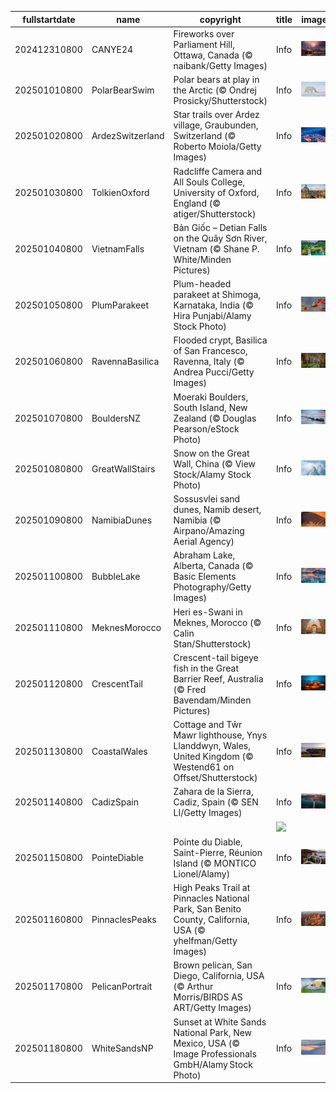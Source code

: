 |fullstartdate|name|copyright|title|image|
|--|--|--|--|--|
202412310800|CANYE24|Fireworks over Parliament Hill, Ottawa, Canada (© naibank/Getty Images)|Info|![](/en-AU/2025/01/202412310800CANYE24.jpg)|
202501010800|PolarBearSwim|Polar bears at play in the Arctic (© Ondrej Prosicky/Shutterstock)|Info|![](/en-AU/2025/01/202501010800PolarBearSwim.jpg)|
202501020800|ArdezSwitzerland|Star trails over Ardez village, Graubunden, Switzerland (© Roberto Moiola/Getty Images)|Info|![](/en-AU/2025/01/202501020800ArdezSwitzerland.jpg)|
202501030800|TolkienOxford|Radcliffe Camera and All Souls College, University of Oxford, England (© atiger/Shutterstock)|Info|![](/en-AU/2025/01/202501030800TolkienOxford.jpg)|
202501040800|VietnamFalls|Bản Giốc – Detian Falls on the Quây Sơn River, Vietnam (© Shane P. White/Minden Pictures)|Info|![](/en-AU/2025/01/202501040800VietnamFalls.jpg)|
202501050800|PlumParakeet|Plum-headed parakeet at Shimoga, Karnataka, India (© Hira Punjabi/Alamy Stock Photo)|Info|![](/en-AU/2025/01/202501050800PlumParakeet.jpg)|
202501060800|RavennaBasilica|Flooded crypt, Basilica of San Francesco, Ravenna, Italy (© Andrea Pucci/Getty Images)|Info|![](/en-AU/2025/01/202501060800RavennaBasilica.jpg)|
202501070800|BouldersNZ|Moeraki Boulders, South Island, New Zealand (© Douglas Pearson/eStock Photo)|Info|![](/en-AU/2025/01/202501070800BouldersNZ.jpg)|
202501080800|GreatWallStairs|Snow on the Great Wall, China (© View Stock/Alamy Stock Photo)|Info|![](/en-AU/2025/01/202501080800GreatWallStairs.jpg)|
202501090800|NamibiaDunes|Sossusvlei sand dunes, Namib desert, Namibia (© Airpano/Amazing Aerial Agency)|Info|![](/en-AU/2025/01/202501090800NamibiaDunes.jpg)|
202501100800|BubbleLake|Abraham Lake, Alberta, Canada (© Basic Elements Photography/Getty Images)|Info|![](/en-AU/2025/01/202501100800BubbleLake.jpg)|
202501110800|MeknesMorocco|Heri es-Swani in Meknes, Morocco (© Calin Stan/Shutterstock)|Info|![](/en-AU/2025/01/202501110800MeknesMorocco.jpg)|
202501120800|CrescentTail|Crescent-tail bigeye fish in the Great Barrier Reef, Australia (© Fred Bavendam/Minden Pictures)|Info|![](/en-AU/2025/01/202501120800CrescentTail.jpg)|
202501130800|CoastalWales|Cottage and Tŵr Mawr lighthouse, Ynys Llanddwyn, Wales, United Kingdom (© Westend61 on Offset/Shutterstock)|Info|![](/en-AU/2025/01/202501130800CoastalWales.jpg)|
202501140800|CadizSpain|Zahara de la Sierra, Cadiz, Spain (© SEN LI/Getty Images)|Info|![](/en-AU/2025/01/202501140800CadizSpain.jpg)|
||||![](/en-AU/2025/01/.jpg)|
202501150800|PointeDiable|Pointe du Diable, Saint-Pierre, Réunion Island (© MONTICO Lionel/Alamy)|Info|![](/en-AU/2025/01/202501150800PointeDiable.jpg)|
202501160800|PinnaclesPeaks|High Peaks Trail at Pinnacles National Park, San Benito County, California, USA (© yhelfman/Getty Images)|Info|![](/en-AU/2025/01/202501160800PinnaclesPeaks.jpg)|
202501170800|PelicanPortrait|Brown pelican, San Diego, California, USA (© Arthur Morris/BIRDS AS ART/Getty Images)|Info|![](/en-AU/2025/01/202501170800PelicanPortrait.jpg)|
202501180800|WhiteSandsNP|Sunset at White Sands National Park, New Mexico, USA (© Image Professionals GmbH/Alamy Stock Photo)|Info|![](/en-AU/2025/01/202501180800WhiteSandsNP.jpg)|
